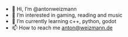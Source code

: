 - 👋 Hi, I’m @antonweizmann
- 👀 I’m interested in gaming, reading and music
- 🌱 I’m currently learning c++, python, godot
- 📫 How to reach me anton@weizmann.de

<!---
antonweizmann/antonweizmann is a ✨ special ✨ repository because its `README.md` (this file) appears on your GitHub profile.
You can click the Preview link to take a look at your changes.
--->
